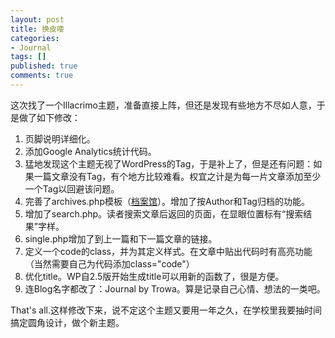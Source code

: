 ```yaml
---
layout: post
title: 换皮喽
categories:
- Journal
tags: []
published: true
comments: true
---
```

<p>这次找了一个Illacrimo主题，准备直接上阵，但还是发现有些地方不尽如人意，于是做了如下修改：
<ol>
	<li>页脚说明详细化。</li>
	<li>添加Google Analytics统计代码。</li>
	<li>猛地发现这个主题无视了WordPress的Tag，于是补上了，但是还有问题：如果一篇文章没有Tag，有个地方比较难看。权宜之计是为每一片文章添加至少一个Tag以回避该问题。</li>
	<li>完善了archives.php模板（<a href="http://www.trowa.org/archive">档案馆</a>）。增加了按Author和Tag归档的功能。</li>
	<li>增加了search.php。读者搜索文章后返回的页面，在显眼位置标有“搜索结果”字样。</li>
	<li>single.php增加了到上一篇和下一篇文章的链接。</li>
	<li>定义一个code的class，并为其定义样式。在文章中贴出代码时有高亮功能（当然需要自己为代码添加class="code"）</li>
	<li>优化title。WP自2.5版开始生成title可以用新的函数了，很是方便。</li>
	<li>连Blog名字都改了：Journal by Trowa。算是记录自己心情、想法的一类吧。</li>
</ol>
That's all.这样修改下来，说不定这个主题又要用一年之久，在学校里我要抽时间搞定圆角设计，做个新主题。</p>
